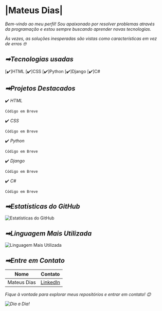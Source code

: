 # **|Mateus Dias|**

<i>Bem-vindo ao meu perfil! Sou apaixonado por resolver problemas através da programação e estou sempre buscando aprender novas tecnologias.

Às vezes, as soluções inesperadas são vistas como características em vez de erros 🤓</i>

## **_➡Tecnologias usadas_**

  [✔️]HTML
   [✔️]CSS
    [✔️]Python
     [✔️]Django
      [✔️]C#

## **_➡Projetos Destacados_**

 ✔️ _HTML_
~~~
Código em Breve
~~~
 ✔️ _CSS_
~~~
Código em Breve
~~~
 ✔️ _Python_
~~~
Código em Breve
~~~
 ✔️ _Django_
~~~
Código em Breve
~~~
 ✔️ _C#_
~~~
Código em Breve
~~~

## **_➡Estatísticas do GitHub_**

![Estatísticas do GitHub](https://github-readme-stats.vercel.app/api?username=MateusDias99&show_icons=true&count_private=true&theme=dracula&hide_border=true)

## **_➡Linguagem Mais Utilizada_**

![Linguagem Mais Utilizada](https://github-readme-stats.vercel.app/api/top-langs/?username=MateusDias99&layout=compact&theme=dracula&hide_border=true&langs_count=1&hide=jupyter%20notebook)

## **_➡Entre em Contato_**

| Nome          | Contato          |
| ------------- | -----------------|
| Mateus Dias   |[LinkedIn](https://www.linkedin.com/in/mateus-moraes-dias-429403250/)     |


<i>Fique à vontade para explorar meus repositórios e entrar em contato!<i> 😊

![Dia a Dia!](https://miro.medium.com/v2/resize:fit:1000/1*dxbvVHJkUh5HagZ7HI0nFw.gif)
